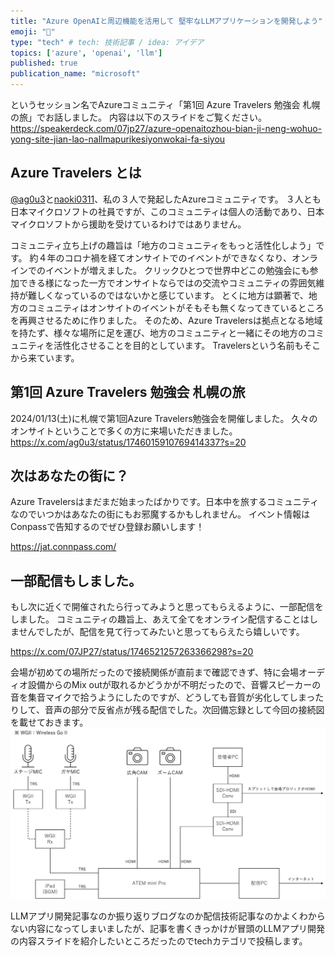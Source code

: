 ```yaml
---
title: "Azure OpenAIと周辺機能を活用して​ 堅牢なLLMアプリケーションを開発しよう​"
emoji: "👋"
type: "tech" # tech: 技術記事 / idea: アイデア
topics: ['azure', 'openai', 'llm']
published: true
publication_name: "microsoft"
---
```


というセッション名でAzureコミュニティ「第1回 Azure Travelers 勉強会 札幌の旅」でお話しました。
内容は以下のスライドをご覧ください。
https://speakerdeck.com/07jp27/azure-openaitozhou-bian-ji-neng-wohuo-yong-site-jian-lao-nallmapurikesiyonwokai-fa-siyou


## Azure Travelers とは
[@ag0u3](https://twitter.com/ag0u3)と[naoki0311](https://twitter.com/naoki0311)、私の３人で発起したAzureコミュニティです。
３人とも日本マイクロソフトの社員ですが、このコミュニティは個人の活動であり、日本マイクロソフトから援助を受けているわけではありません。

コミュニティ立ち上げの趣旨は「地方のコミュニティをもっと活性化しよう」です。
約４年のコロナ禍を経てオンサイトでのイベントができなくなり、オンラインでのイベントが増えました。
クリックひとつで世界中どこの勉強会にも参加できる様になった一方でオンサイトならではの交流やコミュニティの雰囲気維持が難しくなっているのではないかと感じています。
とくに地方は顕著で、地方のコミュニティはオンサイトのイベントがそもそも無くなってきているところを再興させるために作りました。
そのため、Azure Travelersは拠点となる地域を持たず、様々な場所に足を運び、地方のコミュニティと一緒にその地方のコミュニティを活性化させることを目的としています。
Travelersという名前もそこから来ています。

## 第1回 Azure Travelers 勉強会 札幌の旅
2024/01/13(土)に札幌で第1回Azure Travelers勉強会を開催しました。
久々のオンサイトということで多くの方に来場いただきました。
https://x.com/ag0u3/status/1746015910769414337?s=20

## 次はあなたの街に？
Azure Travelersはまだまだ始まったばかりです。日本中を旅するコミュニティなのでいつかはあなたの街にもお邪魔するかもしれません。
イベント情報はConpassで告知するのでぜひ登録お願いします！

https://jat.connpass.com/


## 一部配信もしました。
もし次に近くで開催されたら行ってみようと思ってもらえるように、一部配信をしました。
コミュニティの趣旨上、あえて全てをオンライン配信することはしませんでしたが、配信を見て行ってみたいと思ってもらえたら嬉しいです。

https://x.com/07JP27/status/1746521257263366298?s=20

会場が初めての場所だったので接続関係が直前まで確認できず、特に会場オーディオ設備からのMix outが取れるかどうかが不明だったので、音響スピーカーの音を集音マイクで拾うようにしたのですが、どうしても音質が劣化してしまったりして、音声の部分で反省点が残る配信でした。次回備忘録として今回の接続図を載せておきます。
![](/images/azure-travelers-1/streaming.png)


LLMアプリ開発記事なのか振り返りブログなのか配信技術記事なのかよくわからない内容になってしまいましたが、記事を書くきっかけが冒頭のLLMアプリ開発の内容スライドを紹介したいところだったのでtechカテゴリで投稿します。